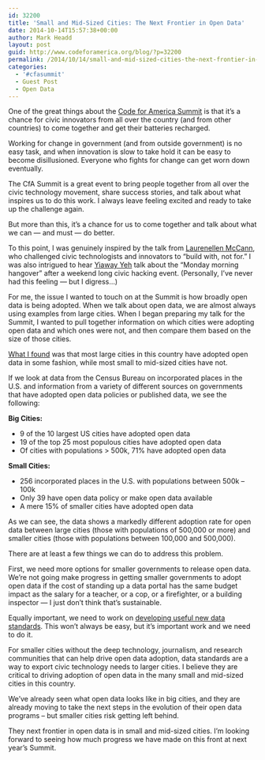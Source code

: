 ```yaml
---
id: 32200
title: 'Small and Mid-Sized Cities: The Next Frontier in Open Data'
date: 2014-10-14T15:57:38+00:00
author: Mark Headd
layout: post
guid: http://www.codeforamerica.org/blog/?p=32200
permalink: /2014/10/14/small-and-mid-sized-cities-the-next-frontier-in-open-data/
categories:
  - '#cfasummit'
  - Guest Post
  - Open Data
---
```

One of the great things about the [Code for America Summit](http://www.codeforamerica.org/summit) is that it’s a chance for civic innovators from all over the country (and from other countries) to come together and get their batteries recharged.

Working for change in government (and from outside government) is no easy task, and when innovation is slow to take hold it can be easy to become disillusioned. Everyone who fights for change can get worn down eventually.

The CfA Summit is a great event to bring people together from all over the civic technology movement, share success stories, and talk about what inspires us to do this work. I always leave feeling excited and ready to take up the challenge again.

But more than this, it’s a chance for us to come together and talk about what we can — and must — do better.

To this point, I was genuinely inspired by the talk from [Laurenellen McCann](https://www.youtube.com/watch?v=sbqNkz_mjng&list=PL65XgbSILalWFStqV0z0N9pvftstJ8AAh&index=30), who challenged civic technologists and innovators to “build with, not for.” I was also intrigued to hear [Yiaway Yeh](https://www.youtube.com/watch?v=emeIwNib7x4&list=PL65XgbSILalWFStqV0z0N9pvftstJ8AAh&index=19) talk about the “Monday morning hangover” after a weekend long civic hacking event. (Personally, I’ve never had this feeling — but I digress…)

For me, the issue I wanted to touch on at the Summit is how broadly open data is being adopted. When we talk about open data, we are almost always using examples from large cities. When I began preparing my talk for the Summit, I wanted to pull together information on which cities were adopting open data and which ones were not, and then compare them based on the size of those cities.

[What I found](https://docs.google.com/spreadsheet/ccc?key=0AsNAXuadeXIxdG4xbnBTVnpVVkFQWUFBM1JGeEt4OEE&usp=drive_web#gid=0) was that most large cities in this country have adopted open data in some fashion, while most small to mid-sized cities have not.

If we look at data from the Census Bureau on incorporated places in the U.S. and information from a variety of different sources on governments that have adopted open data policies or published data, we see the following:

**Big Cities:**

  * 9 of the 10 largest US cities have adopted open data
  * 19 of the top 25 most populous cities have adopted open data
  * Of cities with populations > 500k, 71% have adopted open data

**Small Cities:**

  * 256 incorporated places in the U.S. with populations between 500k – 100k
  * Only 39 have open data policy or make open data available
  * A mere 15% of smaller cities have adopted open data

As we can see, the data shows a markedly different adoption rate for open data between large cities (those with populations of 500,000 or more) and smaller cities (those with populations between 100,000 and 500,000).

There are at least a few things we can do to address this problem.

First, we need more options for smaller governments to release open data. We’re not going make progress in getting smaller governments to adopt open data if the cost of standing up a data portal has the same budget impact as the salary for a teacher, or a cop, or a firefighter, or a building inspector — I just don’t think that’s sustainable.

Equally important, we need to work on [developing useful new data standards](http://www.codeforamerica.org/our-work/data-formats/). This won’t always be easy, but it’s important work and we need to do it.

For smaller cities without the deep technology, journalism, and research communities that can help drive open data adoption, data standards are a way to export civic technology needs to larger cities. I believe they are critical to driving adoption of open data in the many small and mid-sized cities in this country.

We’ve already seen what open data looks like in big cities, and they are already moving to take the next steps in the evolution of their open data programs – but smaller cities risk getting left behind.

They next frontier in open data is in small and mid-sized cities. I’m looking forward to seeing how much progress we have made on this front at next year’s Summit.